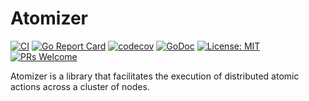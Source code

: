 # Atomizer

[![CI](https://github.com/benjivesterby/validator/workflows/CI/badge.svg)](https://github.com/benjivesterby/atomizer/actions)
[![Go Report Card](https://goreportcard.com/badge/github.com/benjivesterby/atomizer)](https://goreportcard.com/report/github.com/benjivesterby/atomizer)
[![codecov](https://codecov.io/gh/benjivesterby/atomizer/branch/master/graph/badge.svg)](https://codecov.io/gh/benjivesterby/atomizer)
[![GoDoc](https://godoc.org/github.com/benjivesterby/atomizer?status.svg)](https://pkg.go.dev/github.com/benjivesterby/atomizer)
[![License: MIT](https://img.shields.io/badge/License-MIT-yellow.svg)](https://opensource.org/licenses/MIT)
[![PRs Welcome](https://img.shields.io/badge/PRs-welcome-brightgreen.svg)](http://makeapullrequest.com)

Atomizer is a library that facilitates the execution of distributed atomic actions across a cluster of nodes.

